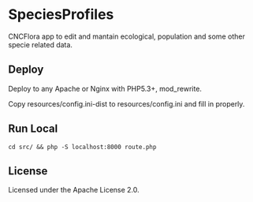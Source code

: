# SpeciesProfiles

CNCFlora app to edit and mantain ecological, population and some other specie related data.

## Deploy

Deploy to any Apache or Nginx with PHP5.3+, mod\_rewrite.

Copy resources/config.ini-dist to resources/config.ini and fill in properly.

## Run Local

    cd src/ && php -S localhost:8000 route.php


## License

Licensed under the Apache License 2.0.

